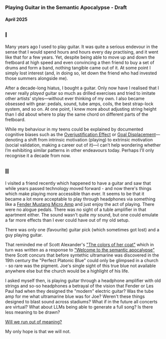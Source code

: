 ### Playing Guitar in the Semantic Apocalypse - Draft
#### April 2025

**I**
---
Many years ago I used to play guitar. It was quite a serious endevour in the sense that I would spend hours and hours every day practising, and it went like that for a few years. Yet, despite being able to move up and down the fretboard at high speed and even convincing a then friend to buy a set of drums and form a band, nothing tangible came out of it. At some point I simply lost interest (and, in doing so, let down the friend who had invested those summers alongside me).

After a decade-long hiatus, I bought a guitar. Only now have I realised that I never really *played* guitar so much as drilled exercises and tried to imitate other artists’ styles—without ever thinking of my own. I also became obsessed with gear: pedals, sound, tube amps, coils, the best strap-lock system, and so on. At one point, I knew more about adjusting string height than I did about where to play the same chord on different parts of the fretboard.

While my behaviour in my teens could be explained by documented cognitive biases such as the [Overjustification Effect](https://en.wikipedia.org/wiki/Overjustification_effect) or [Goal Displacement](https://en.wikipedia.org/wiki/Goal#Goal_displacement)—denoting a shift from intrinsic motivation (playing) to extrinsic motivation (social validation, making a career out of it)—I can’t help wondering whether I’m exhibiting similar patterns in other endeavours today. Perhaps I’ll only recognise it a decade from now.

**II**
---
I visited a friend recently which happened to have a guitar and saw that while years passed technology moved forward - and now there's things which make playing more accessible than ever. It seems to be that it became a lot more acceptable to play through headphones via something like a [Fender Mustang Micro Amp](https://eu.fender.com/products/mustang-micro) and just enjoy the act of playing. There were no alogue pedals. There was no sight of a tuble amplifier in that apartment either. The sound wasn't quite *my* sound, but one could emulate a far more effects than I ever could have out of my old setup.

There was only one (favourite) guitar pick (which sometimes got lost) and a guy playing guitar.

That reminded me of Scott Alexander's ["The colors of her coat"](https://www.astralcodexten.com/p/the-colors-of-her-coat) which in turn was written as a response to ["Welcome to the semantic apocalypse"](https://www.theintrinsicperspective.com/p/welcome-to-the-semantic-apocalypse)
there Scott concurs that before syntethic ultramarine was discovered in the 19th century the "Perfect Platonic Blue" could only be glimpsed in a church - so rare was the pigment. Joe's single sight of this true blue not available anywhere else but the church would be a highlight of his life. 

I asked myself then, is playing guitar through a headphone amplifier with old strings and so-so headphones a betrayal of the vision that Fender or Les Paul had when they designed the "modern" electric guitar? Was the tube amp for me what ultramarine blue was for Joe?
Weren't these things designed to blast sound across stadiums? What if in the future all concerts are virtual?
What about LLMs being able to generate a full song? 
Is there less meaning to be drawn? 

[Will we run out of meaning?](https://www.lesswrong.com/posts/aEdqh3KPerBNYvoWe/complex-novelty) 

My only hope is that we will not.
